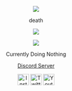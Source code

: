 <p align="center">  
<img src="https://media.discordapp.net/attachments/924197136818651146/925454234231660664/IMG_4028.jpg?width=534&height=401">
</p>
<p align="center">
   death
<p align="center">  
<img src="https://komarev.com/ghpvc/?username=0uy&color=grey">
</p>
</p>
    <p align="center">
  <img src="https://discord.c99.nl/widget/theme-1/575470708369391626.png"/>
</p>
<p align="center">
Currently Doing Nothing
<p align="center">
    <a href="https://discord.gg/yachtt">Discord Server</a>
</p>
<p align="center">
<a href="https://www.instagram.com/luvjzi/" target="_blank"><img src="https://media.discordapp.net/attachments/973725219351068733/973730764560687134/unknown.png?width=676&height=676" alt="Instagram" width="30"></a>
<a href="https://twitter.com/lonewintrs" target="_blank"><img src="http://assets.stickpng.com/images/580b57fcd9996e24bc43c53e.png" alt="Twitter" width="30"></a>
<a href="https://www.youtube.com/channel/UCzb4cDwGtYZUb5TkcTSJVhg" target="_blank"><img src="https://www.iconpacks.net/icons/2/free-youtube-logo-icon-2431-thumb.png" alt="Youtube" width="30"></a>
